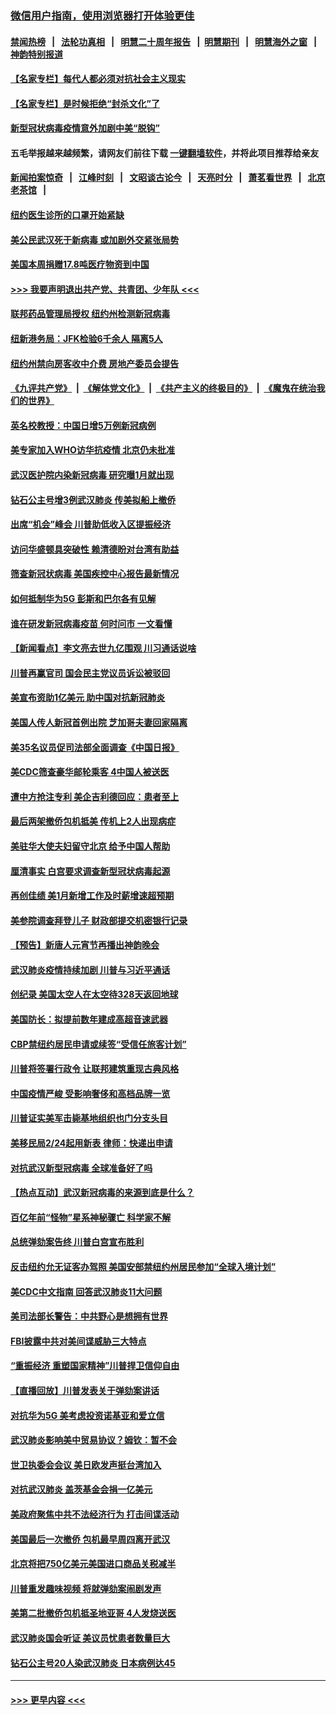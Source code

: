 ### [微信用户指南，使用浏览器打开体验更佳](https://github.com/gfw-breaker/banned-news1/blob/master/indexes/wechat-guide.md?t=0)
#### [禁闻热榜](热点新闻.md?t=0)  &nbsp;&nbsp;|&nbsp;&nbsp; [法轮功真相](https://github.com/gfw-breaker/truth/blob/master/README.md?t=0) &nbsp;&nbsp;|&nbsp;&nbsp; [明慧二十周年报告](https://github.com/gfw-breaker/mh-reports/blob/master/README.md?t=0) &nbsp;&nbsp;|&nbsp;&nbsp;[明慧期刊](https://github.com/gfw-breaker/mh-qikan) &nbsp;&nbsp;|&nbsp;&nbsp; [明慧海外之窗](https://github.com/gfw-breaker/mh-news/blob/master/README.md?t=0) &nbsp;&nbsp;|&nbsp;&nbsp; [神韵特别报道](https://github.com/gfw-breaker/mh-news/blob/master/shenyun.md?t=0)
#### [【名家专栏】每代人都必须对抗社会主义现实](../pages/nsc412/n11831412.md?t=02091055) 
#### [【名家专栏】是时候拒绝“封杀文化”了](../pages/nsc412/n11814093.md?t=02091055) 
#### [新型冠状病毒疫情意外加剧中美“脱钩”](../pages/nsc412/n11854475.md?t=02091055) 
#### 五毛举报越来越频繁，请网友们前往下载 [一键翻墙软件](https://github.com/gfw-breaker/ssr-accounts)，并将此项目推荐给亲友
#### [新闻拍案惊奇](https://github.com/gfw-breaker/banned-news1/blob/master/pages/link4.md) &nbsp;&nbsp;|&nbsp;&nbsp; [江峰时刻](https://github.com/gfw-breaker/banned-news1/blob/master/pages/link4.md) &nbsp;&nbsp;|&nbsp;&nbsp; [文昭谈古论今](https://github.com/gfw-breaker/banned-news1/blob/master/pages/link4.md) &nbsp;&nbsp;|&nbsp;&nbsp; [天亮时分](https://github.com/gfw-breaker/banned-news1/blob/master/pages/link4.md) &nbsp;&nbsp;|&nbsp;&nbsp; [萧茗看世界](https://github.com/gfw-breaker/banned-news1/blob/master/pages/link4.md) &nbsp;&nbsp;|&nbsp;&nbsp; [北京老茶馆](https://github.com/gfw-breaker/banned-news1/blob/master/pages/link4.md) &nbsp;&nbsp;|&nbsp;&nbsp; 
#### [纽约医生诊所的口罩开始紧缺](../pages/nsc412/n11853364.md?t=02091055) 
#### [美公民武汉死于新病毒 或加剧外交紧张局势](../pages/nsc412/n11854331.md?t=02091055) 
#### [美国本周捐赠17.8吨医疗物资到中国](../pages/nsc412/n11854269.md?t=02091055) 
#### [>>> 我要声明退出共产党、共青团、少年队 <<<](https://github.com/begood0513/goodnews/blob/master/quit/letter.md) 
#### [联邦药品管理局授权  纽约州检测新冠病毒](../pages/nsc412/n11853371.md?t=02091055) 
#### [纽新港务局：JFK检验6千余人  隔离5人](../pages/nsc412/n11853366.md?t=02091055) 
#### [纽约州禁向房客收中介费  房地产委员会提告](../pages/nsc412/n11853360.md?t=02091055) 
#### [《九评共产党》](https://github.com/begood0513/9ping.md/blob/master/README.md) &nbsp;|&nbsp; [《解体党文化》](../../../../jtdwh.md/blob/master/README.md)  &nbsp;|&nbsp; [《共产主义的终极目的》](../../../../gczydzjmd.md/blob/master/README.md) &nbsp;|&nbsp; [《魔鬼在统治我们的世界》](../../../../mgztzwmdsj.md/blob/master/README.md) 
#### [英名校教授：中国日增5万例新冠病例](../pages/nsc412/n11854174.md?t=02091055) 
#### [美专家加入WHO访华抗疫情 北京仍未批准](../pages/nsc412/n11854043.md?t=02091055) 
#### [武汉医护院内染新冠病毒 研究曝1月就出现](../pages/nsc412/n11852928.md?t=02091055) 
#### [钻石公主号增3例武汉肺炎 传美拟船上撤侨](../pages/nsc412/n11853240.md?t=02091055) 
#### [出席“机会”峰会 川普助低收入区提振经济](../pages/nsc412/n11853232.md?t=02091055) 
#### [访问华盛顿具突破性 赖清德盼对台湾有助益](../pages/nsc412/n11853129.md?t=02091055) 
#### [筛查新冠状病毒 美国疾控中心报告最新情况](../pages/nsc412/n11853070.md?t=02091055) 
#### [如何抵制华为5G 彭斯和巴尔各有见解](../pages/nsc412/n11852535.md?t=02091055) 
#### [谁在研发新冠病毒疫苗 何时问市 一文看懂](../pages/nsc412/n11852840.md?t=02091055) 
#### [【新闻看点】李文亮去世九亿围观 川习通话说啥](../pages/nsc412/n11852360.md?t=02091055) 
#### [川普再赢官司 国会民主党议员诉讼被驳回](../pages/nsc412/n11852287.md?t=02091055) 
#### [美宣布资助1亿美元 助中国对抗新冠肺炎](../pages/nsc412/n11852531.md?t=02091055) 
#### [美国人传人新冠首例出院 芝加哥夫妻回家隔离](../pages/nsc412/n11852452.md?t=02091055) 
#### [美35名议员促司法部全面调查《中国日报》](../pages/nsc412/n11852435.md?t=02091055) 
#### [美CDC筛查豪华邮轮乘客 4中国人被送医](../pages/nsc412/n11852085.md?t=02091055) 
#### [遭中方抢注专利 美企吉利德回应：患者至上](../pages/nsc412/n11852037.md?t=02091055) 
#### [最后两架撤侨包机抵美 传机上2人出现病症](../pages/nsc412/n11852173.md?t=02091055) 
#### [美驻华大使夫妇留守北京 给予中国人帮助](../pages/nsc412/n11852165.md?t=02091055) 
#### [厘清事实 白宫要求调查新型冠状病毒起源](../pages/nsc412/n11852106.md?t=02091055) 
#### [再创佳绩 美1月新增工作及时薪增速超预期](../pages/nsc412/n11852174.md?t=02091055) 
#### [美参院调查拜登儿子 财政部提交机密银行记录](../pages/nsc412/n11851808.md?t=02091055) 
#### [【预告】新唐人元宵节再播出神韵晚会](../pages/nsc412/n11843192.md?t=02091055) 
#### [武汉肺炎疫情持续加剧 川普与习近平通话](../pages/nsc412/n11851613.md?t=02091055) 
#### [创纪录 美国太空人在太空待328天返回地球](../pages/nsc412/n11851266.md?t=02091055) 
#### [美国防长：拟提前数年建成高超音速武器](../pages/nsc412/n11850959.md?t=02091055) 
#### [CBP禁纽约居民申请或续签“受信任旅客计划”](../pages/nsc412/n11850857.md?t=02091055) 
#### [川普将签署行政令 让联邦建筑重现古典风格](../pages/nsc412/n11850654.md?t=02091055) 
#### [中国疫情严峻 受影响奢侈和高档品牌一览](../pages/nsc412/n11850319.md?t=02091055) 
#### [川普证实美军击毙基地组织也门分支头目](../pages/nsc412/n11850383.md?t=02091055) 
#### [美移民局2/24起用新表 律师：快递出申请](../pages/nsc412/n11848220.md?t=02091055) 
#### [对抗武汉新型冠病毒 全球准备好了吗](../pages/nsc412/n11850142.md?t=02091055) 
#### [【热点互动】武汉新冠病毒的来源到底是什么？](../pages/nsc412/n11849749.md?t=02091055) 
#### [百亿年前“怪物”星系神秘骤亡 科学家不解](../pages/nsc412/n11849863.md?t=02091055) 
#### [总统弹劾案告终 川普白宫宣布胜利](../pages/nsc412/n11849985.md?t=02091055) 
#### [反击纽约允无证客办驾照  美国安部禁纽约州居民参加“全球入境计划”](../pages/nsc412/n11849828.md?t=02091055) 
#### [美CDC中文指南 回答武汉肺炎11大问题](../pages/nsc412/n11849703.md?t=02091055) 
#### [美司法部长警告：中共野心是想拥有世界](../pages/nsc412/n11849769.md?t=02091055) 
#### [FBI披露中共对美间谍威胁三大特点](../pages/nsc412/n11849700.md?t=02091055) 
#### [“重振经济 重塑国家精神”川普捍卫信仰自由](../pages/nsc412/n11849641.md?t=02091055) 
#### [【直播回放】川普发表关于弹劾案讲话](../pages/nsc412/n11849472.md?t=02091055) 
#### [对抗华为5G 美考虑投资诺基亚和爱立信](../pages/nsc412/n11849510.md?t=02091055) 
#### [武汉肺炎影响美中贸易协议？姆钦：暂不会](../pages/nsc412/n11849497.md?t=02091055) 
#### [世卫执委会会议 美日欧发声挺台湾加入](../pages/nsc412/n11849433.md?t=02091055) 
#### [对抗武汉肺炎 盖茨基金会捐一亿美元](../pages/nsc412/n11848953.md?t=02091055) 
#### [美政府聚焦中共不法经济行为 打击间谍活动](../pages/nsc412/n11849322.md?t=02091055) 
#### [美国最后一次撤侨 包机最早周四离开武汉](../pages/nsc412/n11849395.md?t=02091055) 
#### [北京将把750亿美元美国进口商品关税减半](../pages/nsc412/n11848896.md?t=02091055) 
#### [川普重发趣味视频 将就弹劾案闹剧发声](../pages/nsc412/n11848715.md?t=02091055) 
#### [美第二批撤侨包机抵圣地亚哥 4人发烧送医](../pages/nsc412/n11847923.md?t=02091055) 
#### [武汉肺炎国会听证 美议员忧患者数量巨大](../pages/nsc412/n11844851.md?t=02091055) 
#### [钻石公主号20人染武汉肺炎 日本病例达45](../pages/nsc412/n11847823.md?t=02091055) 

----
#### [ >>> 更早内容 <<< ](../indexes/nsc412-earlier.md)
